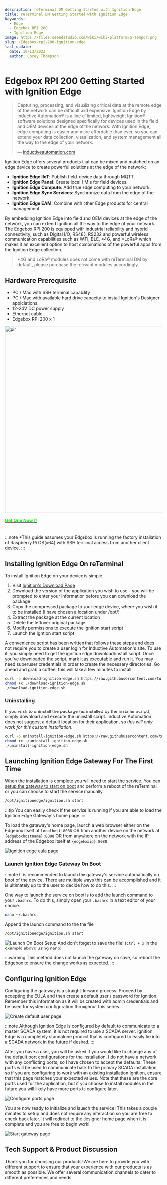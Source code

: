 ```yaml
---
description: reTerminal DM Getting Started with Ignition Edge
title: reTerminal DM Getting Started with Ignition Edge
keywords:
  - Edge
  - Edgebox RPI 200
  - Ignition Edge
image: https://files.seeedstudio.com/wiki/wiki-platform/S-tempor.png
slug: /Edgebox-rpi-200-ignition-edge
last_update:
  date: 10/13/2023
  author: Corey Thompson
---
```

#  Edgebox RPI 200 Getting Started with Ignition Edge

> Capturing, processing, and visualizing critical data at the remote edge of the network can be difficult and expensive. Ignition Edge by Inductive Automation® is a line of limited, lightweight Ignition® software solutions designed specifically for devices used in the field and OEM devices at the edge of the network. With Ignition Edge, edge computing is easier and more affordable than ever, so you can extend your data collection, visualization, and system management all the way to the edge of your network.
>
> — [inductiveautomation.com](https://inductiveautomation.com/ignition/edge)

Ignition Edge offers several products that can be mixed and matched on an edge device to create powerful solutions at the edge of the network:
- **Ignition Edge IIoT**: Publish field-device data through MQTT.
- **Ignition Edge Panel**: Create local HMIs for field devices.
- **Ignition Edge Compute**: Add true edge computing to your network.
- **Ignition Edge Sync Services**: Synchronize data from the edge of the network.
- **Ignition Edge EAM**: Combine with other Edge products for central management.

By embedding Ignition Edge into field and OEM devices at the edge of the network, you can extend Ignition all the way to the edge of your network. The Edgebox RPI 200 is equipped with industrial reliability and hybrid connectivity, such as Digital I/O, RS485, RS232 and powerful wireless communication capabilities such as WiFi, BLE, \*4G, and \*LoRa® which makes it an excellent option to host combinations of the powerful apps from the Ignition Edge collection.

> \*4G and LoRa® modules does not come with reTerminal DM by default, please purchase the relevant modules accordingly.

## Hardware Prerequisite
- PC / Mac with SSH terminal capability
- PC / Mac with available hard drive capacity to install Ignition's Designer applciations.
- 12-24V DC power supply
- Ethernet cable
- Edgebox RPI 200 x 1

<p style={{textAlign: 'center'}}><img src="https://media-cdn.seeedstudio.com/media/catalog/product/cache/bb49d3ec4ee05b6f018e93f896b8a25d/1/-/1-102991599_edgebox-rpi-200-first.jpg" alt="pir" width="600" height="auto"/></p>

<div class="get_one_now_container" style={{textAlign: 'center'}}>
    <a class="get_one_now_item" href="https://www.seeedstudio.com/EdgeBox-RPi-200-CM4104016-p-5486.html">
            <strong><span><font color={'FFFFFF'} size={"4"}> Get One Now 🖱️</font></span></strong>
    </a>
</div>

<br />

:::note
*This guide assumes your Edgebox is running the factory installation of Raspberry Pi OS(x64) with SSH terminal access from another client device.
:::

## Installing Ignition Edge On reTerminal

To install Ignition Edge on your device is simple.

1. Visit [Ignition's Download Page](https://inductiveautomation.com/downloads/)
2. Download the version of the application you wish to use - you will be prompted to enter your information before you can download the package
3. Copy the compressed package to your edge device, where you wish it to be installed (I have chosen a location under /opt/)
4. Extract the package at the current location
5. Delete the leftover original package
6. Modify permissions to execute the Ignition start script
7. Launch the Igntion start script

A convenience script has been written that follows these steps and does not require you to create a user login for Inductive Automation's site. To use it, you simply need to get the ignition edge download/install script. Once you've downloaded the script, mark it as executable and run it. You may need superuser credentials in order to create the necessary directories. Go ahead and grab a coffee, this will take a few minutes to install.

```bash
curl -o download-ignition-edge.sh https://raw.githubusercontent.com/tulsasoftware/reterminal-ignition-edge-panel/main/download-ignition-edge.sh
chmod +x ./download-ignition-edge.sh
./download-ignition-edge.sh
```

### Uninstalling

If you wish to uninstall the package (as installed by the installer script), simply download and execute the uninstall script. Inductive Automation does not suggest a default location for their application, so *this will only work for this custom installation*.

```bash
curl -o uninstall-ignition-edge.sh https://raw.githubusercontent.com/tulsasoftware/reterminal-ignition-edge-panel/main/uninstall-ignition-edge.sh
chmod +x ./uninstall-ignition-edge.sh
./uninstall-ignition-edge.sh
```

## Launching Ignition Edge Gateway For The First Time

When the installation is complete you will need to start the service. You can [setup the gateway to start on boot](#launch-ignition-edge-gateway-on-boot) and perform a reboot of the reTerminal or you can choose to start the service manually.

 ```bash
/opt/ignitionedge/ignition.sh start
```

:::tip
You can easily check if the service is running if you are able to load the Ignition Edge Gateway's home page. 
:::

To load the gateway's home page, launch a web browser either on the Edgebox itself at `localhost:8088` OR from another device on the network at `{edgeboxhostname}:8088` OR from anywhere on the network with the IP address of the Edgebox itself at `{edgeboxip}:8088`

![ignition edge eula page](./ignition-edge-eula-screenshot.png)

### Launch Ignition Edge Gateway On Boot
:::note
It is recommended to launch the gateway's service automatically on boot of the device. There are multiple ways this can be accomplished and it is ultimately up to the user to decide how to do this.
:::

One way to launch the service on boot is to add the launch command to your `.bashrc`. To do this, simply open your `.bashrc` in a text editor of your choice.
```bash
nano ~/.bashrc
```
Append the launch command to the the file
```bash
/opt/ignitionedge/ignition.sh start
```
![Launch On Boot Setup](./ignition-gateway-launch-setup.png)
And don't forget to save the file! 
(`ctrl + x` in the example above using nano)

:::warning
This method does not launch the gateway on save, so reboot the Edgebox to ensure the change works as expected.
:::

## Configuring Ignition Edge

Configuring the gateway is a straight-forward process. Proceed by accepting the EULA and then create a default user / password for Ignition. Remember this information as it will be created with admin credentials and be used for system configuration throughout this series.

![Create default user page](./ignition-edge-create-user.png)

:::note
Although Ignition Edge is configured by default to communicate to a master SCADA system, it is not required to use a SCADA server. Ignition Edge is a completely standalone product that is configured to easily tie into a SCADA network in the future if desired.
:::

After you have a user, you will be asked if you would like to change any of the default port configurations for the installation. I do not have a network with any conflicting ports, so I have chosen to accept the defaults. These ports will be used to communicate back to the primary SCADA installation, so if you are configuring to work with an existing installation Ignition, ensure that this page matches your expected values. Note that these are the core ports used for the application, but if you choose to install modules in the future you will likely have more ports to configure later.

![Configure ports page](./ignition-edge-configure-ports.png)

You are now ready to initialize and launch the service! This takes a couple minutes to setup and does not require any interaction so you are free to check back later. It will redirect to the designer home page when it is complete and you are free to begin work!

![Start gateway page](./ignition-edge-launch-screen.png)

## Tech Support & Product Discussion

Thank you for choosing our products! We are here to provide you with different support to ensure that your experience with our products is as smooth as possible. We offer several communication channels to cater to different preferences and needs.

<div class="button_tech_support_container">
<a href="https://forum.seeedstudio.com/" class="button_forum"></a> 
<a href="https://www.seeedstudio.com/contacts" class="button_email"></a>
</div>

<div class="button_tech_support_container">
<a href="https://discord.gg/eWkprNDMU7" class="button_discord"></a> 
<a href="https://github.com/Seeed-Studio/wiki-documents/discussions/69" class="button_discussion"></a>
</div>
